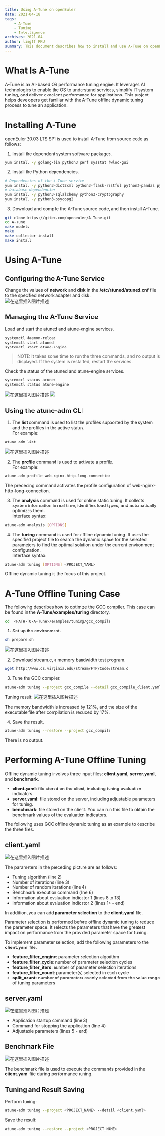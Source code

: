 ```yaml
---
title: Using A-Tune on openEuler
date: 2021-04-18
tags: 
    - A-Tune
    - Tuning
    - Intelligence
archives: 2021-04
author: lingff PKU
summary: This document describes how to install and use A-Tune on openEuler and the offline dynamic tuning process of A-Tune.
---
```

# What Is A-Tune
A-Tune is an AI-based OS performance tuning engine. It leverages AI technologies to enable the OS to understand services, simplify IT system tuning, and deliver excellent performance for applications.
This project helps developers get familiar with the A-Tune offline dynamic tuning process to tune an application.

# Installing A-Tune
openEuler 20.03 LTS SP1 is used to install A-Tune from source code as follows:  
1. Install the dependent system software packages.  

```bash
yum install -y golang-bin python3 perf sysstat hwloc-gui
```
2. Install the Python dependencies.  

```bash
# Dependencies of the A-Tune service  
yum install -y python3-dict2xml python3-flask-restful python3-pandas python3-scikit-optimize python3-xgboost python3-pyyaml
# Database dependencies  
yum install -y python3-sqlalchemy python3-cryptography
yum install -y python3-psycopg2
```
3. Download and compile the A-Tune source code, and then install A-Tune.  

```bash
git clone https://gitee.com/openeuler/A-Tune.git
cd A-Tune
make models
make
make collector-install
make install
```
# Using A-Tune
## Configuring the A-Tune Service
Change the values of **network** and **disk** in the **/etc/atuned/atuned.cnf** file to the specified network adapter and disk.  
![在这里插入图片描述](https://img-blog.csdnimg.cn/20210417193945263.png)  
## Managing the A-Tune Service
Load and start the atuned and atune-engine services.  

```bash
systemctl daemon-reload
systemctl start atuned
systemctl start atune-engine
```
> NOTE: It takes some time to run the three commands, and no output is displayed. If the system is restarted, restart the services.  

Check the status of the atuned and atune-engine services.

```bash
systemctl status atuned
systemctl status atune-engine
```
![在这里插入图片描述](https://img-blog.csdnimg.cn/20210417194614472.png?x-oss-process=image/watermark,type_ZmFuZ3poZW5naGVpdGk,shadow_10,text_aHR0cHM6Ly9ibG9nLmNzZG4ubmV0L3dlaXhpbl80MzIxNDQwOA==,size_16,color_FFFFFF,t_70)
![](https://img-blog.csdnimg.cn/20210417194522940.png?x-oss-process=image/watermark,type_ZmFuZ3poZW5naGVpdGk,shadow_10,text_aHR0cHM6Ly9ibG9nLmNzZG4ubmV0L3dlaXhpbl80MzIxNDQwOA==,size_16,color_FFFFFF,t_70)  
## Using the atune-adm CLI
1. The **list** command is used to list the profiles supported by the system and the profiles in the active status.  
For example:  
```bash
atune-adm list
```
![在这里插入图片描述](https://img-blog.csdnimg.cn/20210417194836656.png?x-oss-process=image/watermark,type_ZmFuZ3poZW5naGVpdGk,shadow_10,text_aHR0cHM6Ly9ibG9nLmNzZG4ubmV0L3dlaXhpbl80MzIxNDQwOA==,size_16,color_FFFFFF,t_70)  

2.  The **profile** command is used to activate a profile.  
For example:  

```bash
atune-adm profile web-nginx-http-long-connection
```
The preceding command activates the profile configuration of web-nginx-http-long-connection.

3. The **analysis** command is used for online static tuning. It collects system information in real time, identifies load types, and automatically optimizes them.  
Interface syntax:  

```bash
atune-adm analysis [OPTIONS]
```

4. The **tuning** command is used for offline dynamic tuning. It uses the specified project file to search the dynamic space for the selected parameters to find the optimal solution under the current environment configuration.  
Interface syntax:  

```bash
atune-adm tuning [OPTIONS] <PROJECT_YAML>
```
Offline dynamic tuning is the focus of this project.  

# A-Tune Offline Tuning Case  
The following describes how to optimize the GCC compiler. This case can be found in the **A-Tune/examples/tuning** directory.  

```bash
cd  <PATH-TO-A-Tune>/examples/tuning/gcc_compile
```
1. Set up the environment.

```bash
sh prepare.sh
```
![在这里插入图片描述](https://img-blog.csdnimg.cn/20210418133402328.png)  

2. Download stream.c, a memory bandwidth test program.  

```bash
wget http://www.cs.virginia.edu/stream/FTP/Code/stream.c
```
3. Tune the GCC compiler.  

```bash
atune-adm tuning --project gcc_compile --detail gcc_compile_client.yaml
```
Tuning result:
![在这里插入图片描述](https://img-blog.csdnimg.cn/20210418133945119.png)  

The memory bandwidth is increased by 121%, and the size of the executable file after compilation is reduced by 17%.  

4. Save the result.  

```bash
atune-adm tuning --restore --project gcc_compile
```
There is no output.
# Performing A-Tune Offline Tuning
Offline dynamic tuning involves three input files: **client.yaml**, **server.yaml**, and **benchmark**.  
 - **client.yaml**: file stored on the client, including tuning evaluation indicators.  
 - **server.yaml**: file stored on the server, including adjustable parameters for tuning.  
 - **benchmark**: file stored on the client. You can run this file to obtain the benchmark values of the evaluation indicators.  

The following uses GCC offline dynamic tuning as an example to describe the three files.  
## client.yaml  

![在这里插入图片描述](https://img-blog.csdnimg.cn/20210418211719224.png?x-oss-process=image/watermark,type_ZmFuZ3poZW5naGVpdGk,shadow_10,text_aHR0cHM6Ly9ibG9nLmNzZG4ubmV0L3dlaXhpbl80MzIxNDQwOA==,size_16,color_FFFFFF,t_70)  

The parameters in the preceding picture are as follows:
- Tuning algorithm (line 2)  
- Number of iterations (line 3)  
- Number of random iterations (line 4)  
- Benchmark execution command (line 6)  
- Information about evaluation indicator 1 (lines 8 to 13)  
- Information about evaluation indicator 2 (lines 14 - end)  

In addition, you can add **parameter selection** to the **client.yaml** file.  

Parameter selection is performed before offline dynamic tuning to reduce the parameter space. It selects the parameters that have the greatest impact on performance from the provided parameter space for tuning.  

To implement parameter selection, add the following parameters to the **client.yaml** file:  

- **feature_filter_engine**: parameter selection algorithm  
- **feature_filter_cycle**: number of parameter selection cycles  
- **feature_filter_iters**: number of parameter selection iterations  
- **feature_filter_count**: parameter(s) selected in each cycle  
- **split_count**: number of parameters evenly selected from the value range of tuning parameters  


## server.yaml
![在这里插入图片描述](https://img-blog.csdnimg.cn/20210418212213431.png?x-oss-process=image/watermark,type_ZmFuZ3poZW5naGVpdGk,shadow_10,text_aHR0cHM6Ly9ibG9nLmNzZG4ubmV0L3dlaXhpbl80MzIxNDQwOA==,size_16,color_FFFFFF,t_70)  
- Application startup command (line 3)  
- Command for stopping the application (line 4)  
- Adjustable parameters (lines 5 - end)  
## Benchmark File
![在这里插入图片描述](https://img-blog.csdnimg.cn/20210418212600100.png?x-oss-process=image/watermark,type_ZmFuZ3poZW5naGVpdGk,shadow_10,text_aHR0cHM6Ly9ibG9nLmNzZG4ubmV0L3dlaXhpbl80MzIxNDQwOA==,size_16,color_FFFFFF,t_70)  

The benchmark file is used to execute the commands provided in the **client.yaml** file during performance tuning.  

## Tuning and Result Saving
Perform tuning:
```bash
atune-adm tuning --project <PROJECT_NAME> --detail <client.yaml>
```
Save the result:
```bash
atune-adm tuning --restore --project <PROJECT_NAME>
```
